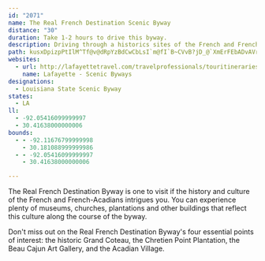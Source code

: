 ```yaml
---
id: "2071"
name: The Real French Destination Scenic Byway
distance: "30"
duration: Take 1-2 hours to drive this byway.
description: Driving through a historics sites of the French and French-Acadians in Southern Louisiana, the byway communicates a deep sense of timeless beauty and culture to travelers.
path: kusxDpizpPtIlM^Tf@v@dRpYzBdCwCbLsI`m@fI`B~CVvB?jD_@`XmErFEbADvAVrO`Gz_B`p@fChB|AjB`AxBdA~Cf@`Db\~lCd@rAlA~A~BrBjAp@pA\|CNnsAQ~V?|EJ|]tA|Gb@`\rCb]dCjANjCv@bGzC~FfDnYfRxD~AnBh@nCh@rCTrCHvv@Opn@~@v}@v@t[j@jW@pEYtBk@zAo@jDkCdMiLrC_BdCq@pCSrKGjMN|KAnKYbKEfKg@xJFhK`@p^YjDg@jBeAlAoAhFaJlBkCpBsA|Bs@hEKz~@F~F[dZyDPv@^Rdy@K@qXDyDVyAZeAxBgDn@yAVgAJ}AWyu@ByLNgAp@qBlBaC`@`@|AHle@Wz~@?~IGhTJE~^n}@@``AaAdLLlf@DfAFFPXDTKFU
websites:
  - url: http://lafayettetravel.com/travelprofessionals/touritineraries/scenicbyways/
    name: Lafayette - Scenic Byways
designations:
  - Louisiana State Scenic Byway
states:
  - LA
ll:
  - -92.05416099999997
  - 30.41638000000006
bounds:
  - - -92.11676799999998
    - 30.181088999999986
  - - -92.05416099999997
    - 30.41638000000006

---
```


The Real French Destination Byway is one to visit if the history and culture of the French and French-Acadians intrigues you. You can experience plenty of museums, churches, plantations and other buildings that reflect this culture along the course of the byway.

Don't miss out on the Real French Destination Byway's four essential points of interest: the historic Grand Coteau, the Chretien Point Plantation, the Beau Cajun Art Gallery, and the Acadian Village.

